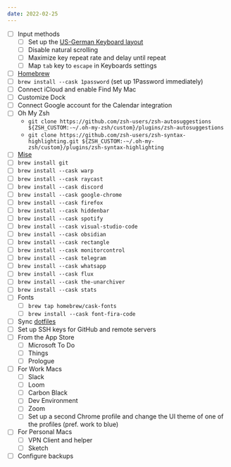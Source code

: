 ```yaml
---
date: 2022-02-25
---
```


- [ ] Input methods
  - [ ] Set up the [US-German Keyboard layout](https://github.com/patrick-zippenfenig/us-with-german-umlauts#:~:text=Mac%20U.S.%20keyboard%20layout%20with%20German%20Umlauts,-This%20layout%20is&text=The%20layout%20is%20a%20modified,option%20%2B%20u%20%3D%3E%20%C3%BC)
  - [ ] Disable natural scrolling
  - [ ] Maximize key repeat rate and delay until repeat
  - [ ] Map `tab` key to `escape` in Keyboards settings
- [ ] [Homebrew](https://brew.sh/)
- [ ] `brew install --cask 1password` (set up 1Password immediately)
- [ ] Connect iCloud and enable Find My Mac
- [ ] Customize Dock
- [ ] Connect Google account for the Calendar integration
- [ ] Oh My Zsh
  - `git clone https://github.com/zsh-users/zsh-autosuggestions ${ZSH_CUSTOM:-~/.oh-my-zsh/custom}/plugins/zsh-autosuggestions`
  - `git clone https://github.com/zsh-users/zsh-syntax-highlighting.git ${ZSH_CUSTOM:-~/.oh-my-zsh/custom}/plugins/zsh-syntax-highlighting`
- [ ] [Mise](https://mise.jdx.dev/getting-started.html)
- [ ] `brew install git`
- [ ] `brew install --cask warp`
- [ ] `brew install --cask raycast`
- [ ] `brew install --cask discord`
- [ ] `brew install --cask google-chrome`
- [ ] `brew install --cask firefox`
- [ ] `brew install --cask hiddenbar`
- [ ] `brew install --cask spotify`
- [ ] `brew install --cask visual-studio-code`
- [ ] `brew install --cask obsidian`
- [ ] `brew install --cask rectangle`
- [ ] `brew install --cask monitorcontrol`
- [ ] `brew install --cask telegram`
- [ ] `brew install --cask whatsapp`
- [ ] `brew install --cask flux`
- [ ] `brew install --cask the-unarchiver`
- [ ] `brew install --cask stats`
- [ ] Fonts
  - [ ] `brew tap homebrew/cask-fonts`
  - [ ] `brew install --cask font-fira-code`
- [ ] Sync [dotfiles](https://github.com/philipp-spiess/dotfiles)
- [ ] Set up SSH keys for GitHub and remote servers
- [ ] From the App Store
  - [ ] Microsoft To Do
  - [ ] Things
  - [ ] Prologue
- [ ] For Work Macs
  - [ ] Slack
  - [ ] Loom
  - [ ] Carbon Black
  - [ ] Dev Environment
  - [ ] Zoom
  - [ ] Set up a second Chrome profile and change the UI theme of one of the profiles (pref. work to blue)
- [ ] For Personal Macs
  - [ ] VPN Client and helper
  - [ ] Sketch
- [ ] Configure backups
